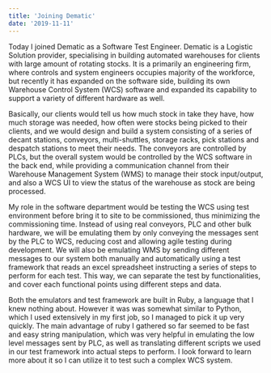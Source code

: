```yaml
---
title: 'Joining Dematic'
date: '2019-11-11'
---
```


Today I joined Dematic as a Software Test Engineer. Dematic is a Logistic Solution provider, specialising in building automated warehouses for clients with large amount of rotating stocks. It is a primarily an engineering firm, where controls and system engineers occupies majority of the workforce, but recently it has expanded on the software side, building its own Warehouse Control System (WCS) software and expanded its capability to support a variety of different hardware as well. 


Basically, our clients would tell us how much stock in take they have, how much storage was needed, how often were stocks being picked to their clients, and we would design and build a system consisting of a series of decant stations, conveyors, multi-shuttles, storage racks, pick stations and despatch stations to meet their needs. The conveyors are controlled by PLCs, but the overall system would be controlled by the WCS software in the back end, while providing a communication channel from their Warehouse Management System (WMS) to manage their stock input/output, and also a WCS UI to view the status of the warehouse as stock are being processed. 


My role in the software department would be testing the WCS using test environment before bring it to site to be commissioned, thus minimizing the commissioning time. Instead of using real conveyors, PLC and other bulk hardware, we will be emulating them by only conveying the messages sent by the PLC to WCS, reducing cost and allowing agile testing during development. We will also be emulating WMS by sending different messages to our system both manually and automatically using a test framework that reads an excel spreadsheet instructing a series of steps to perform for each test. This way, we can separate the test by functionalities, and cover each functional points using different steps and data. 


Both the emulators and test framework are built in Ruby, a language that I knew nothing about. However it was was somewhat similar to Python, which I used extensively in my first job, so I managed to pick it up very quickly. The main advantage of ruby I gathered so far seemed to be fast and easy string manipulation, which was very helpful in emulating the low level messages sent by PLC, as well as translating different scripts we used in our test framework into actual steps to perform. I look forward to learn more about it so I can utilize it to test such a complex WCS system. 